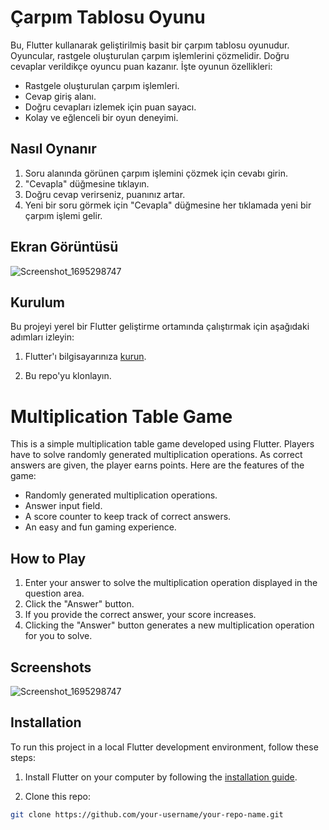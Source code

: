 # Çarpım Tablosu Oyunu

Bu, Flutter kullanarak geliştirilmiş basit bir çarpım tablosu oyunudur. Oyuncular, rastgele oluşturulan çarpım işlemlerini çözmelidir. Doğru cevaplar verildikçe oyuncu puan kazanır. İşte oyunun özellikleri:

- Rastgele oluşturulan çarpım işlemleri.
- Cevap giriş alanı.
- Doğru cevapları izlemek için puan sayacı.
- Kolay ve eğlenceli bir oyun deneyimi.

## Nasıl Oynanır

1. Soru alanında görünen çarpım işlemini çözmek için cevabı girin.
2. "Cevapla" düğmesine tıklayın.
3. Doğru cevap verirseniz, puanınız artar.
4. Yeni bir soru görmek için "Cevapla" düğmesine her tıklamada yeni bir çarpım işlemi gelir.

## Ekran Görüntüsü
 ![Screenshot_1695298747](https://github.com/HaticeDilmac/play_calculate_game/assets/100489350/8bc06c76-b7ad-432d-ae07-165f9b6e58ee)


## Kurulum

Bu projeyi yerel bir Flutter geliştirme ortamında çalıştırmak için aşağıdaki adımları izleyin:

1. Flutter'ı bilgisayarınıza [kurun](https://flutter.dev/docs/get-started/install).

2. Bu repo'yu klonlayın.


 
 
# Multiplication Table Game

This is a simple multiplication table game developed using Flutter. Players have to solve randomly generated multiplication operations. As correct answers are given, the player earns points. Here are the features of the game:

- Randomly generated multiplication operations.
- Answer input field.
- A score counter to keep track of correct answers.
- An easy and fun gaming experience.

## How to Play

1. Enter your answer to solve the multiplication operation displayed in the question area.
2. Click the "Answer" button.
3. If you provide the correct answer, your score increases.
4. Clicking the "Answer" button generates a new multiplication operation for you to solve.

## Screenshots
 ![Screenshot_1695298747](https://github.com/HaticeDilmac/play_calculate_game/assets/100489350/8bc06c76-b7ad-432d-ae07-165f9b6e58ee)


## Installation

To run this project in a local Flutter development environment, follow these steps:

1. Install Flutter on your computer by following the [installation guide](https://flutter.dev/docs/get-started/install).

2. Clone this repo:

```bash
git clone https://github.com/your-username/your-repo-name.git


